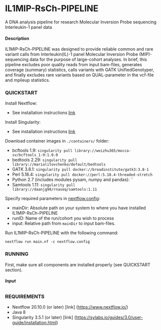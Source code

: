 # **IL1MIP-RsCh-PIPELINE**
A DNA analysis pipeline for research Molecular Inversion Probe sequencing Interleukin-1 panel data
#### **Description**
IL1MIP-RsCh-PIPELINE was designed to provide reliable common and rare variant calls from Interleukin(IL)-1 panel Molecular Inversion Probe (MIP)-sequencing data for the purpose of large-cohort analyses. In brief, this pipeline excludes poor quality reads from input bam-files, generates coverage (summary) statistics, calls variants with GATK UnifiedGenotyper, and finally excludes rare variants based on QUAL-parameter in the vcf-file and mpileup statistics.
&NewLine;

&NewLine;

### **QUICKSTART**
Install Nextflow:
  - See installation instructions [link](https://www.nextflow.io/)

Install Singularity:
  - See installation instructions [link](https://sylabs.io/guides/3.0/user-guide/installation.html)

Download container images in `./containers/` folder:
  - bcftools 1.9: `singularity pull library://weizhu365/mocca-sv/bcftools_1-9:1.0.0`
  - bedtools 2.29: `singularity pull library://marialitovchenko/default/bedtools`
  - GATK 3.8.1: `singularity pull docker://broadinstitute/gatk3:3.8-1`
  - Perl 5.18.4: `singularity pull docker://perl:5.18.4-threaded-stretch`
  - Python 2.7 (includes modules pysam, numpy and pandas): ``
  - Samtools 1.11: `singularity pull library://daanjg98/rnaseq/samtools:1.11`
  
Specify required parameters in [nextflow.config](nextflow.config):
  - mainDir: Absolute path on your system to where you have installed IL1MIP-RsCh-PIPELINE
  - runID: Name of the run/cohort you wish to process
  - input: Relative path from `mainDir` to input bam-files.

Run IL1MIP-RsCh-PIPELINE with the following command:
  ```
  nextflow run main.nf -c nextflow.config
  ```

### **RUNNING**
First, make sure all components are installed properly (see QUICKSTART section).
###### **Input**


### **REQUIREMENTS**
- Nextflow 20.10.0 (or later) [link] (https://www.nextflow.io/)
- Java 8
- Singularity 3.5.1 (or later) [link] (https://sylabs.io/guides/3.0/user-guide/installation.html)
